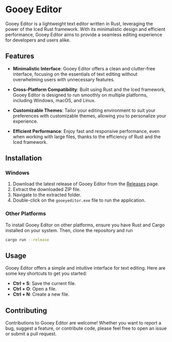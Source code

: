 # Gooey Editor

Gooey Editor is a lightweight text editor written in Rust, leveraging the power of the Iced Rust framework. With its minimalistic design and efficient performance, Gooey Editor aims to provide a seamless editing experience for developers and users alike.

## Features

- **Minimalistic Interface**: Gooey Editor offers a clean and clutter-free interface, focusing on the essentials of text editing without overwhelming users with unnecessary features.
  
- **Cross-Platform Compatibility**: Built using Rust and the Iced framework, Gooey Editor is designed to run smoothly on multiple platforms, including Windows, macOS, and Linux.

- **Customizable Themes**: Tailor your editing environment to suit your preferences with customizable themes, allowing you to personalize your experience.

- **Efficient Performance**: Enjoy fast and responsive performance, even when working with large files, thanks to the efficiency of Rust and the Iced framework.

## Installation

### Windows

1. Download the latest release of Gooey Editor from the [Releases](https://github.com/kriswind/gooeyeditor/releases/latest) page.
2. Extract the downloaded ZIP file.
3. Navigate to the extracted folder.
4. Double-click on the `gooeyeditor.exe` file to run the application.

### Other Platforms

To install Gooey Editor on other platforms, ensure you have Rust and Cargo installed on your system. Then, clone the repository and run
```bash
cargo run --release
```
## Usage

Gooey Editor offers a simple and intuitive interface for text editing. Here are some key shortcuts to get you started:

- **Ctrl + S**: Save the current file.
- **Ctrl + O**: Open a file.
- **Ctrl + N**: Create a new file.

## Contributing

Contributions to Gooey Editor are welcome! Whether you want to report a bug, suggest a feature, or contribute code, please feel free to open an issue or submit a pull request.

